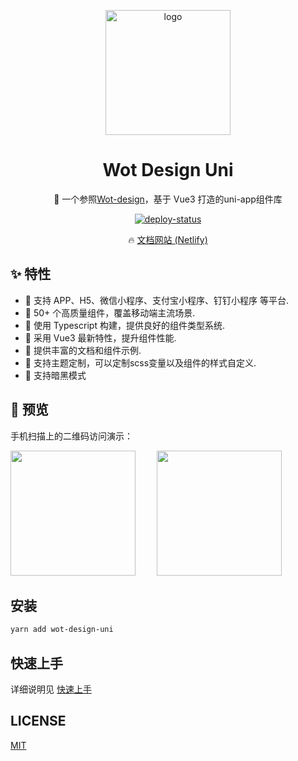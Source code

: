 <p align="center">
    <img alt="logo" src="https://wot-design-uni.netlify.app/wot-design.png" width="200">
</p>
<h1 align="center">Wot Design Uni</h1>

<p align="center">📱 一个参照<a href="https://ftf.jd.com/wot-design/">Wot-design</a>，基于 Vue3 打造的uni-app组件库</p>

<p align="center">
  <a href="https://app.netlify.com/sites/wot-design-uni/deploys" target="_blank" referrerpolicy="no-referrer">
    <img src="https://api.netlify.com/api/v1/badges/0991d8a9-0fb0-483b-8961-5bde066bbd50/deploy-status" alt="deploy-status" />
  </a>
</p>

<p align="center">
  🔥 <a href="https://wot-design-uni.netlify.app/">文档网站 (Netlify)</a>
</p>


## ✨ 特性

- 🚀 支持 APP、H5、微信小程序、支付宝小程序、钉钉小程序 等平台.
- 🚀 50+ 个高质量组件，覆盖移动端主流场景.
- 💪 使用 Typescript 构建，提供良好的组件类型系统.
- 💪 采用 Vue3 最新特性，提升组件性能.
- 📖 提供丰富的文档和组件示例.
- 🎨 支持主题定制，可以定制scss变量以及组件的样式自定义.
- 🍭 支持暗黑模式

## 📱 预览

手机扫描上的二维码访问演示：



<p>
<img src="https://wot-design-uni.netlify.app/wx.jpg" width="200" height="200" style="margin-right:30px"/>
<img src="https://wot-design-uni.netlify.app/alipay.png" width="200" height="200" />
</p>


## 安装

```bash
yarn add wot-design-uni
```

## 快速上手

详细说明见 [快速上手](https://wot-design-uni.netlify.app/guide/quickUse.html)

## LICENSE

[MIT](https://github.com/Moonofweisheng/wot-design-uni/blob/develop/LICENSE)


